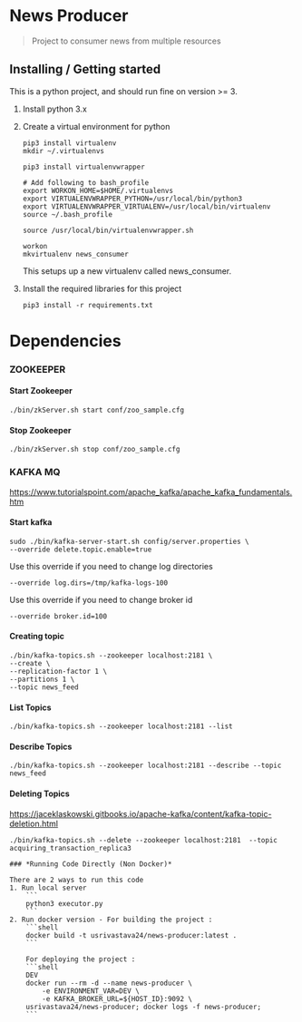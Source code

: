 # News Producer
> Project to consumer news from multiple resources <br />

## Installing / Getting started

This is a python project, and should run fine on version >= 3. 
1. Install python 3.x
2. Create a virtual environment for python

    ```shell
    pip3 install virtualenv
    mkdir ~/.virtualenvs
    
    pip3 install virtualenvwrapper
    
    # Add following to bash_profile
    export WORKON_HOME=$HOME/.virtualenvs
    export VIRTUALENVWRAPPER_PYTHON=/usr/local/bin/python3
    export VIRTUALENVWRAPPER_VIRTUALENV=/usr/local/bin/virtualenv
    source ~/.bash_profile
    
    source /usr/local/bin/virtualenvwrapper.sh
    
    workon
    mkvirtualenv news_consumer
    ```
    This setups up a new virtualenv called news_consumer. <br />

3. Install the required libraries for this project
    ```shell
    pip3 install -r requirements.txt
    ```

# Dependencies

### ZOOKEEPER
#### Start Zookeeper
```
./bin/zkServer.sh start conf/zoo_sample.cfg
```

#### Stop Zookeeper
```
./bin/zkServer.sh stop conf/zoo_sample.cfg
```

### KAFKA MQ
https://www.tutorialspoint.com/apache_kafka/apache_kafka_fundamentals.htm
#### Start kafka
```
sudo ./bin/kafka-server-start.sh config/server.properties \
--override delete.topic.enable=true
```
Use this override if you need to change log directories
```
--override log.dirs=/tmp/kafka-logs-100
```

Use this override if you need to change broker id
```
--override broker.id=100
```

#### Creating topic
```
./bin/kafka-topics.sh --zookeeper localhost:2181 \
--create \
--replication-factor 1 \
--partitions 1 \
--topic news_feed
```

#### List Topics
```
./bin/kafka-topics.sh --zookeeper localhost:2181 --list
```

#### Describe Topics
```
./bin/kafka-topics.sh --zookeeper localhost:2181 --describe --topic news_feed
```

#### Deleting Topics
https://jaceklaskowski.gitbooks.io/apache-kafka/content/kafka-topic-deletion.html
```
./bin/kafka-topics.sh --delete --zookeeper localhost:2181  --topic acquiring_transaction_replica3

### *Running Code Directly (Non Docker)*

There are 2 ways to run this code
1. Run local server
    ```
    python3 executor.py
    ```
2. Run docker version - For building the project :
    ```shell
    docker build -t usrivastava24/news-producer:latest .
    ```
    
    For deploying the project :
    ```shell
    DEV
    docker run --rm -d --name news-producer \
        -e ENVIRONMENT_VAR=DEV \
        -e KAFKA_BROKER_URL=${HOST_ID}:9092 \
    usrivastava24/news-producer; docker logs -f news-producer;
    ```
